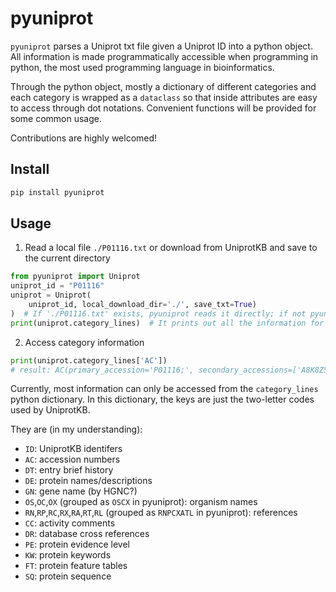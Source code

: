 # pyuniprot
`pyuniprot` parses a Uniprot txt file given a Uniprot ID into a python object. All information is made programmatically accessible when programming in python, the most used programming language in bioinformatics.  

Through the python object, mostly a dictionary of different categories and each category is wrapped as a `dataclass` so that inside attributes are easy to access through dot notations. Convenient functions will be provided for some common usage.

Contributions are highly welcomed!

## Install

```bash
pip install pyuniprot
```

## Usage

1. Read a local file `./P01116.txt` or download from UniprotKB and save to the current directory

```python
from pyuniprot import Uniprot
uniprot_id = "P01116"
uniprot = Uniprot(
    uniprot_id, local_download_dir='./', save_txt=True)
)  # If './P01116.txt' exists, pyuniprot reads it directly; if not pyuniprot downloads it from UniprotKB first and (optionally) saves it to './'
print(uniprot.category_lines)  # It prints out all the information for a Uniprot ID that UniprotKB has for it.
```

2. Access category information
```python
print(uniprot.category_lines['AC'])
# result: AC(primary_accession='P01116;', secondary_accessions=['A8K8Z5', 'B0LPF9', 'P01118', 'Q96D10'])
```

Currently, most information can only be accessed from the `category_lines` python dictionary. In this dictionary, the keys are just the two-letter codes used by UniprotKB.

They are (in my understanding):

- `ID`: UniprotKB identifers
- `AC`: accession numbers
- `DT`: entry brief history
- `DE`: protein names/descriptions
- `GN`: gene name (by HGNC?)
- `OS`,`OC`,`OX` (grouped as `OSCX` in pyuniprot): organism names
- `RN`,`RP`,`RC`,`RX`,`RA`,`RT`,`RL` (grouped as `RNPCXATL` in pyuniprot): references
- `CC`: activity comments
- `DR`: database cross references
- `PE`: protein evidence level
- `KW`: protein keywords
- `FT`: protein feature tables
- `SQ`: protein sequence

